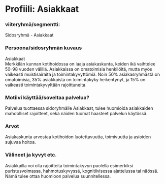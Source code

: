 # Profiili: Asiakkaat

### viiteryhmä/segmentti:
Sidosryhmä - Asiakkaat
### Persoona/sidosryhmän kuvaus

Asiakkaat <br>
Merkkilän kunnan kotihoidossa on laaja asiakaskunta, keiden ikä vaihtelee 50-98 vuoden välillä. Asiakkaissa on omatoimisia henkilöitä, mutta myös vaikeasti muistisairaita ja toimintakyvyttömiä. Noin 50% asiakasryhmästä on omatoimisia, 35% asiakkaista on toimintakyky heikentynyt, ja 15% on vaikeasti toimintakyvyltään rajoittuneita.

### Motiivi käyttää/soveltaa palvelua? 

Palvelua tuottaessa sidoryhmälle Asiakkaat, tulee huomioida asiakkaiden mahdolliset rajoitteet, sekä näiden tuomat haasteet palvelun käytössä.


### Arvot  

Asiakaskunta arvostaa kotihoidon luotettavuutta, toimivuutta ja asioiden sujuvaa hoitoa.

### Välineet ja kyvyt etc.

Asiakkailla voi olla rajoitteita toimintakyvyn puolella esimerkiksi puristusvoimassa, hahmotuskyvyssä, kognitiivisessa ajattelussa tai näössä. Nämä tulee ottaa huomioon palvelua suunnitellessa.
